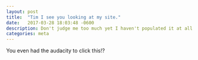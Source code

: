 ```yaml
---
layout: post
title:  "Tim I see you looking at my site."
date:   2017-03-28 18:03:48 -0600
description: Don't judge me too much yet I haven't populated it at all.
categories: meta
---
```


You even had the audacity to click this!?
